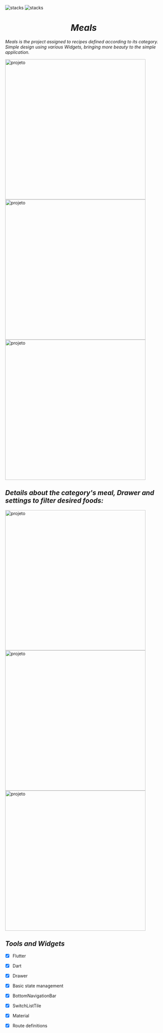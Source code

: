 ![stacks](https://img.shields.io/badge/Flutter-1.22.2-informational) ![stacks](https://img.shields.io/badge/Dart-2.10.2-informational)  


<i><h1 align="center"> Meals </h1></i>





*Meals is the project assigned to recipes defined according to its category. Simple design using various Widgets, bringing more beauty to the simple application.*

<img height="450" align="center" src="https://imgur.com/34H1zdR.jpeg" alt="projeto"/>  <img height="450" align="center" src="https://imgur.com/9LIpTNn.jpeg" alt="projeto"/> <img height="450" align="center" src="https://i.imgur.com/kO9SjAn.gif" alt="projeto"/>





## *Details about the category's meal, Drawer and settings to filter desired foods:*
                                                               
 
<img height="450" align="center" src="https://imgur.com/iHBeSND.jpeg" alt="projeto"/>           
 
 
 <img height="450" align="center" src="https://imgur.com/E9625S1.jpeg" alt="projeto"/>


 <img height="450" align="center" src="https://imgur.com/kgXdVDN.jpeg" alt="projeto"/>




## *Tools and Widgets* 

- [x] Flutter
- [x] Dart
- [x] Drawer
- [x] Basic state management
- [x] BottomNavigationBar
- [x] SwitchListTile
- [x] Material
- [x] Route definitions


















